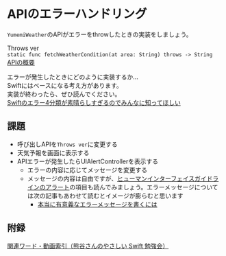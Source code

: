 # APIのエラーハンドリング
`YumemiWeather`のAPIがエラーをthrowしたときの実装をしましょう。

Throws ver  
`static func fetchWeatherCondition(at area: String) throws -> String`  
[APIの概要](YumemiWeather.md)

エラーが発生したときにどのように実装するか...  
Swiftにはベースになる考え方があります。  
実装が終わったら、ぜひ読んでください。  
[Swiftのエラー4分類が素晴らしすぎるのでみんなに知ってほしい](https://qiita.com/koher/items/a7a12e7e18d2bb7d8c77)  

## 課題
- 呼び出しAPIを`Throws ver`に変更する
- 天気予報を画面に表示する
- APIエラーが発生したらUIAlertControllerを表示する
  - エラーの内容に応じてメッセージを変更する  
  - メッセージの内容は自由ですが、[ヒューマンインターフェイスガイドラインのアラート](https://developer.apple.com/jp/design/human-interface-guidelines/alerts)の項目も読んでみましょう。エラーメッセージについては次の記事もあわせて読むとイメージが膨らむと思います
    - [本当に有意義なエラーメッセージを書くには](https://postd.cc/how-to-write-an-error-message/)

## 附録
[関連ワード・動画索引（熊谷さんのやさしい Swift 勉強会）](https://yumemi.notion.site/0b948552bd89415c95e89e3ebe3811d6)
